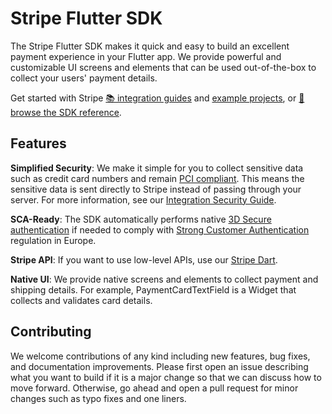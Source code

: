 # Stripe Flutter SDK

The Stripe Flutter SDK makes it quick and easy to build an excellent payment experience in your Flutter app. We provide powerful and customizable UI screens and elements that can be used out-of-the-box to collect your users' payment details.

Get started with Stripe [📚 integration guides](https://stripe.com/docs/payments) and [example projects](#examples), or [📘 browse the SDK reference](https://stripe.dev/stripe-ios/docs/index.html).

## Features

**Simplified Security**: We make it simple for you to collect sensitive data such as credit card numbers and remain [PCI compliant](https://stripe.com/docs/security#pci-dss-guidelines). This means the sensitive data is sent directly to Stripe instead of passing through your server. For more information, see our [Integration Security Guide](https://stripe.com/docs/security).

**SCA-Ready**: The SDK automatically performs native [3D Secure authentication](https://stripe.com/docs/payments/3d-secure) if needed to comply with [Strong Customer Authentication](https://stripe.com/docs/strong-customer-authentication) regulation in Europe.

**Stripe API**: If you want to use low-level APIs, use our [Stripe Dart](https://github.com/IGLU-Agency/stripe-dart).

**Native UI**: We provide native screens and elements to collect payment and shipping details. For example, PaymentCardTextField is a Widget that collects and validates card details.

## Contributing

We welcome contributions of any kind including new features, bug fixes, and documentation improvements. Please first open an issue describing what you want to build if it is a major change so that we can discuss how to move forward. Otherwise, go ahead and open a pull request for minor changes such as typo fixes and one liners.
